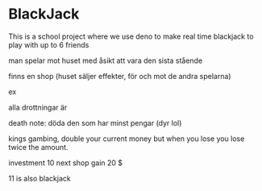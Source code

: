 # BlackJack
This is a school project where we use deno to make real time blackjack to play with up to 6 friends












man spelar mot huset
med åsikt att vara den sista stående

finns en shop  (huset säljer effekter, för och mot de andra spelarna)

ex

alla drottningar är 

death note:
döda den som har minst pengar (dyr lol)


kings gambing,
double your current money 
but when you lose you lose twice the amount.


investment 10
next shop gain 20 $



11 is also blackjack
